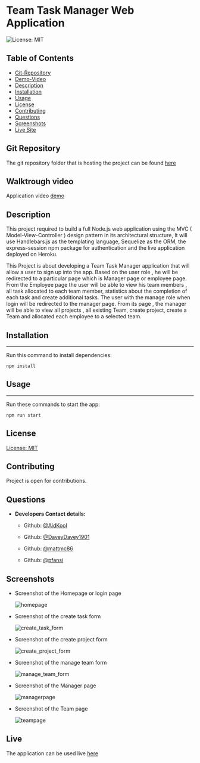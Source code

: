 # Team Task Manager Web Application

![License: MIT](https://img.shields.io/badge/License-MIT-blue)

## Table of Contents

- [Git-Repository](#git-repository)
- [Demo-Video](#walktrough-video)
- [Description](#description)
- [Installation](#installation)
- [Usage](#usage)
- [License](#license)
- [Contributing](#contributing)
- [Questions](#questions)
- [Screenshots](#screenshots)
- [Live Site](#live)

## Git Repository

The git repository folder that is hosting the project can be found
[here](https://github.com/AidKool/team-task-manager)

## Walktrough video

Application video
[demo](https://drive.google.com/file/d/1MA4HYNENXGCWh7qOiZ2gEddEhNQrgxMA/view)

## Description

This project required to build a full Node.js web application using the MVC (
Model-View-Controller ) design pattern in its architectural structure, It will
use Handlebars.js as the templating language, Sequelize as the ORM, the
express-session npm package for authentication and the live application deployed
on Heroku.

This Project is about developing a Team Task Manager application that will allow
a user to sign up into the app. Based on the user role , he will be redirected
to a particular page which is Manager page or employee page. From the Employee
page the user will be able to view his team members , all task allocated to each
team member, statistics about the completion of each task and create additional
tasks. The user with the manage role when login will be redirected to the
manager page. From its page , the manager will be able to view all projects ,
all existing Team, create project, create a Team and allocated each employee to
a selected team.

## Installation

---

Run this command to install dependencies:

    npm install

## Usage

---

Run these commands to start the app:

    npm run start

## License

[License: MIT](https://opensource.org/licenses/MIT)

## Contributing

Project is open for contributions.

## Questions

- **Developers Contact details:**

  - Github: [@AidKool](https://github.com/AidKool)

  - Github: [@DaveyDavey1901](https://github.com/DaveyDavey1901)

  - Github: [@mattmc86](https://github.com/mattmc86)

  - Github: [@pfansi](https://github.com/pfansi)

## Screenshots

- Screenshot of the Homepage or login page

  ![homepage](https://user-images.githubusercontent.com/73796715/156848290-303ce6c1-a471-49f3-a9e3-40c54c554113.JPG)

- Screenshot of the create task form

  ![create_task_form](https://user-images.githubusercontent.com/73796715/156848231-cd04c31d-cb23-4519-ac4b-9157c687edb4.JPG)

- Screenshot of the create project form

  ![create_project_form](https://user-images.githubusercontent.com/73796715/156848172-85109756-7f66-44eb-a90c-56b206e2a9af.JPG)

- Screenshot of the manage team form

  ![manage_team_form](https://user-images.githubusercontent.com/73796715/156848388-1adee19d-1f22-4093-8321-ba53867aba6f.JPG)

- Screenshot of the Manager page

  ![managerpage](https://user-images.githubusercontent.com/73796715/156848342-f223632f-c758-4c64-a550-5678a25b3619.JPG)

- Screenshot of the Team page

  ![teampage](https://user-images.githubusercontent.com/73796715/156848648-a6c7bb85-4ef0-4957-b955-0ed85aeee066.JPG)

## Live

The application can be used live [here](https://teamtask-manager.herokuapp.com/)
